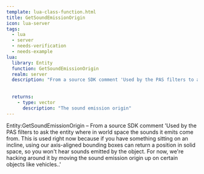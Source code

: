 ```yaml
---
template: lua-class-function.html
title: GetSoundEmissionOrigin
icon: lua-server
tags:
  - lua
  - server
  - needs-verification
  - needs-example
lua:
  library: Entity
  function: GetSoundEmissionOrigin
  realm: server
  description: "From a source SDK comment 'Used by the PAS filters to ask the entity where in world space the sounds it emits come from. This is used right now because if you have something sitting on an incline, using our axis-aligned bounding boxes can return a position in solid space, so you won't hear sounds emitted by the object. For now, we're hacking around it by moving the sound emission origin up on certain objects like vehicles..'"
  
  
  returns:
    - type: vector
      description: "The sound emission origin"
---
```


<div class="lua__search__keywords">
Entity:GetSoundEmissionOrigin &#x2013; From a source SDK comment 'Used by the PAS filters to ask the entity where in world space the sounds it emits come from. This is used right now because if you have something sitting on an incline, using our axis-aligned bounding boxes can return a position in solid space, so you won't hear sounds emitted by the object. For now, we're hacking around it by moving the sound emission origin up on certain objects like vehicles..'
</div>
